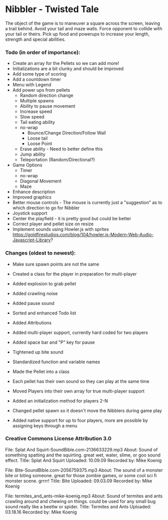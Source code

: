 # Nibbler - Twisted Tale

The object of the game is to maneuver a square across the screen, leaving a trail behind. Avoid your tail and maze walls. Force opponent to collide with your tail or theirs. Pick up food and powerups to increase your length, strength and special abilities.

### Todo (in order of importance):

* Create an array for the Pellets so we can add more!
* Initializations are a bit clunky and should be improved
* Add some type of scoring
* Add a countdown timer
* Menu with Legend
* Add power ups from pellets
    * Random direction change
    * Multiple spawns
	* Ability to pause movement
	* Increase speed
	* Slow speed
	* Tail eating ability
	* no-wrap
		* Bounce/Change Direction/Follow Wall
		* Loose tail
		* Loose Point
	* Erase ability - Need to better define this
	* Jump ability
	* Teleportation (Random/Directional?)
* Game Options
    * Timer
	* no-wrap
	* Diagonal Movement
	* Maze
* Enhance description
* Improved graphics
* Better mouse controls - The mouse is currently just a "suggestion" as to which direction to go for Nibbler
* Joystick support
* Center the playfield - it is pretty good but could be better
* Correct player and pellet size on resize
* Implement sounds using Howler.js with sprites https://goldfirestudios.com/blog/104/howler.js-Modern-Web-Audio-Javascript-Library?

### Changes (oldest to newest):

* Make sure spawn points are not the same
* Created a class for the player in preparation for multi-player
* Added explosion to grab pellet
* Added crawling noise
* Added pause sound
* Sorted and enhanced Todo list
* Added Attributions

* Added multi-player support, currently hard coded for two players
* Added space bar and "P" key for pause
* Tightened up bite sound

* Standardized function and variable names
* Made the Pellet into a class
* Each pellet has their own sound so they can play at the same time
* Moved Players into their own array for true multi-player support
* Added an initialization method for players 2-N
* Changed pellet spawn so it doesn't move the Nibblers during game play
* Added native support for up to four players, more are possible by assigning keys through a menu

### Creative Commons License Attribution 3.0 

File: Splat And Squirt-SoundBible.com-2136633229.mp3
About: Sound of something spatting and the squirting. great wet, water, slime, or goo sound effect.
Title: Splat And Squirt
Uploaded: 10.09.09
Recorded by: Mike Koenig

File: Bite-SoundBible.com-2056759375.mp3
About: The sound of a monster bite or biting someone. great for those zombie games, or some cool sci fi monster scene. grrrr!
Title: Bite
Uploaded: 09.03.09
Recorded by: Mike Koenig 

File: termites_and_ants-mike-koenig.mp3
About: Sound of termites and ants crawling around and chewing on things. could be used for any small bug sound really like a beetlw or spider.
Title: Termites and Ants
Uploaded: 03.18.16
Recorded by: Mike Koenig 

